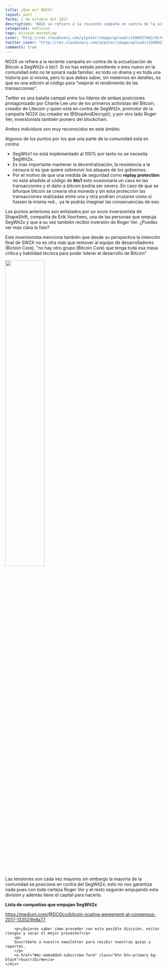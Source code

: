 ```yaml
---
title: ¿Qué es? NO2X? 
layout: post
fecha: 1 de octubre del 2017
description: 'NO2X se refiere a la reciente campaña en contra de la actualización de Bitcoin a SegWit2x o btc1.'
categories: noticias
tags: bitcoin marketcap
cover: "http://res.cloudinary.com/yipster/image/upload/v1506927662/bitcoin-split-no2x_z8pejv.jpg"
twitter_cover: "http://res.cloudinary.com/yipster/image/upload/v1506927662/bitcoin-split-no2x_z8pejv.jpg"
comments: true
---
```


NO2X se refiere a la reciente campaña en contra de la actualización de Bitcoin a SegWit2x o btc1. Si no has estado pendiente o eres nuevo en la comunidad esto no te sonará nada familiar; es todo un drama y es toda una historia por sí misma, pero lo que debes saber, sin meternos en detalles, es que es una adición al código para "mejorar el rendimiento de las transacciones".

Twitter es una batalla campal entre los líderes de ambas posiciones protagonizado por Charlie Lee uno de los primeros activistas del Bitcoin, creador de Litecoin y quien está en contra de SegWit2x, promotor de la campaña NO2X (su creador es @StopAndDecrypt); y por otro lado Roger Ver, inversionista también pionero del blockchain.

Ambos individuos son muy reconocidos en este ámbito.



Algunos de los puntos por los que una parte de la comunidad está en contra:

- SegWitx1 no está implementado al 100% por tanto no se necesita SegWit2x.
- Es más importante mantener la decentralización, la resistencia a la censura si es que quiere sobrevivir los ataques de los gobiernos.
- Por el motivo de que una medida de seguridad como **replay protection** no esta añadida al código de **btc1** esto ocasionaría un caos en las transacciones y el daño a bitcoin podría ser severo. En caso de que se bifurque bitcoin se crearía otra moneda y sin esta protección las transacciones realizadas entre una y otra podrían cruzarse como si fuesen la misma red... ya te podrás imaginar las consecuencias de eso.

Los puntos anteriores son enlistados por un socio inversionista de ShapeShift, compañía de Erik Voorhees, una de las personas que empuja SegWit2x y que a su vez también recibió inversión de Roger Ver. ¿Puedes ver más clara la foto?

Este inversionista menciona también que desde su perspectiva la intención final de SW2X no es otra más que remover al equipo de desarrolladores (Bictoin Core), "no hay otro grupo (Bitcoin Core) que tenga toda esa masa crítica y habilidad técnica para poder liderar el desarrollo de Bitcoin"

<img src="http://res.cloudinary.com/yipster/image/upload/v1506925024/bnktothefuture_bzmtce.jpg" alt="" width="50%"> 

Las tensiones son cada vez mayores sin embargo la mayoría de la comunidad se posiciona en contra del SegWit2x; esto no nos garantiza nada pues con toda certeza Roger Ver y el resto seguirán empujando esta división y además tiene el capital para hacerlo.

**Lista de compañías que empujan SegWit2x**


https://medium.com/@DCGco/bitcoin-scaling-agreement-at-consensus-2017-133521fe9a77

<div class="card card-inverse card-warning mb-4 text-center">
    <div class="card-block">

        <p>¿Quieres saber cómo proceder con esta posible división, evitar riesgos y sacar el mejor provecho?</p>
        <p>
        Suscríbete a nuestro newsletter para recibir nuestras guías y reportes.
        </p>
        <a href="#mc-embedded-subscribe-form" class="btn btn-primary bg-black">Suscribirme</a>
    </div>
</div>

